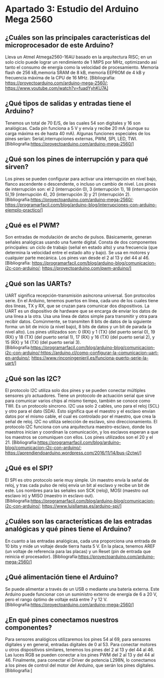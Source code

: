 # Apartado 3: Estudio del Arduino Mega 2560

## ¿Cuáles son las principales características del microprocesador de este Arduino?
Lleva un Atmel Atmega2560-16AU basado en la arquitectura RISC; en un solo ciclo puede lograr un rendimiento de 1 MIPS por MHz, optimizando así tanto el consumo de energía como la velocidad de procesamiento. 
Memoria flash de 256 kB,memoria SRAM de 8 kB, memoria EEPROM de 4 kB y frecuencia máxima de la CPU de 16 MHz.
[Bibliografía: https://proyectoarduino.com/arduino-mega-2560/; https://www.youtube.com/watch?v=fuadYyhKU7A]

## ¿Qué tipos de salidas y entradas tiene el Arduino?
Tenemos un total de 70 E/S, de las cuales 54 son digitales y 16 son analógicas. Cada pin funciona a 5 V y envía y recibe 20 mA (aunque su carga máxima es de hasta 40 mA). 
Algunas funciones especiales de los pines serían: Serial,interrupciones externas, PWM, SPI, LED, TWI.
[Bibliografía:https://proyectoarduino.com/arduino-mega-2560/]

## ¿Qué son los pines de interrupción y para qué sirven?
Los pines se pueden configurar para activar una interrupción en nivel bajo, flanco ascendente o descendente, o incluso un cambio de nivel. 
Los pines de interrupción son: el 2 (interrupción 0), 3 (interrupción 1), 18 (interrupción 5),19 (interrupción 4), 20 (interrupción 3) y 21 (interrupción 2).
[Bibliografía:https://proyectoarduino.com/arduino-mega-2560/; https://programarfacil.com/blog/arduino-blog/interrupciones-con-arduino-ejemplo-practico/]

## ¿Qué es el PWM?
Son entradas de modulación de ancho de pulsos. Básicamente, generan señales analógicas usando una fuente digital. Consta de dos componentes principales: un ciclo de trabajo (señal en estado alto) y una frecuencia 
(que determina la velocidad entre el estado alto y bajo). Se usa en motores y cualquier parte mecánica. Los pines van desde el 2 al 13 y del 44 al 46.
[Bibliografía: https://programarfacil.com/blog/arduino-blog/comunicacion-i2c-con-arduino/; https://proyectoarduino.com/pwm-arduino/]

## ¿Qué son las UARTs?
UART significa recepción-transmisión asíncrona universal. Son protocolos serie. En el Arduino, tenemos puertos en línea, cada uno de los cuales tiene dos líneas, 
TX y RX, que se cruzan para comunicar dos dispositivos. La UART es un dispositivo de hardware que se encarga de enviar los datos de una línea a la otra. Usa una línea de datos simple para transmitir y otra para recibir datos.
Comúnmente, se transmiten 8 bits de datos de la siguiente forma:
un bit de inicio (a nivel bajo), 8 bits de datos y un bit de parada (a nivel alto). Los pines utilizados son: 0 (RX) y 1 (TX) (del puerto serial 0), 19 (RX) y 18 (TX) (del puerto serial 1),
17 (RX) y 16 (TX) (del puerto serial 2), y 15 (RX) y 14 (TX) (del puerto serial 3).
[Bibliografía:https://programarfacil.com/blog/arduino-blog/comunicacion-i2c-con-arduino/;https://arduino.cl/como-configurar-la-comunicacion-uart-en-arduino/; https://www.rinconingenieril.es/funciona-puerto-serie-la-uart/]

## ¿Qué son las I2C?
El protocolo I2C utiliza solo dos pines y se pueden conectar múltiples sensores y/o actuadores. 
Tiene un protocolo de actuación serial que sirve para comunicar varios chips al mismo tiempo, también se conoce como TWI. 
Es un protocolo síncrono. I2C usa solo 2 cables, uno para el reloj (SCL) y otro para el dato (SDA). Esto significa que el maestro y el esclavo envían datos por el mismo cable, 
el cual es controlado por el maestro, que crea la señal de reloj.
I2C no utiliza selección de esclavo, sino direccionamiento. El protocolo I2C funciona con una arquitectura maestro-esclavo, donde los maestros inician y coordinan la comunicación, 
y los esclavos esperan a que los maestros se comuniquen con ellos.
Los pines utilizados son el 20 y el 21.
[Bibliografía:https://programarfacil.com/blog/arduino-blog/comunicacion-i2c-con-arduino/; https://aprendiendoarduino.wordpress.com/2016/11/14/bus-i2ctwi/]

## ¿Qué es el SPI?
El SPI es otro protocolo serie muy simple. Un maestro envía la señal de reloj, y tras cada pulso de reloj envía un bit al esclavo y recibe un bit de este. Los nombres para las señales son SCK (reloj),
MOSI (maestro out esclavo in) y MISO (maestro in esclavo out).
[Bibliografía:https://programarfacil.com/blog/arduino-blog/comunicacion-i2c-con-arduino/; https://www.luisllamas.es/arduino-spi/]

## ¿Cuáles son las características de las entradas analógicas y qué pines tiene el Arduino?
En cuanto a las entradas analógicas, cada una proporciona una entrada de 10 bits y mide un voltaje desde tierra hasta 5 V. En la placa, tenemos AREF (un voltaje de referencia para las placas) 
y un Reset (pin de entrada que reinicia el procesador).
[Bibliografía:https://proyectoarduino.com/arduino-mega-2560/]

## ¿Qué alimentación tiene el Arduino?
Se puede alimentar a través de un USB o mediante una batería externa. Este Arduino puede funcionar con un suministro externo de energía de 6 a 20 V, pero el rango óptimo de voltaje está entre 7 y 12 V.
[Bibliografía:https://proyectoarduino.com/arduino-mega-2560/]

## ¿En qué pines conectamos nuestros componentes?
Para sensores analógicos utilizaremos los pines 54 al 69, para sensores digitales y en general, entradas digitales de 0 al 53. Para conectar motores u otros dispositivos similares, tenemos los pines del 2 al 13 y del 44 al 46. 
Las luces RGB se pueden conectar a los pines PWM del 2 al 13 y del 44 al 46. Finalmente, para conectar el Driver de potencia L298N, lo conectamos a los pines de control del motor del Arduino, que serán los pines digitales.
[Bibliografía:]
